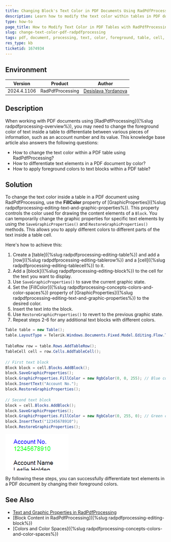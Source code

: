 ```yaml
---
title: Changing Block's Text Color in PDF Documents Using RadPdfProcessing
description: Learn how to modify the text color within tables in PDF documents using the RadPdfProcessing library.
type: how-to
page_title: How to Modify Text Color in PDF Tables with RadPdfProcessing
slug: change-text-color-pdf-radpdfprocessing
tags: pdf, document, processing, text, color, foreground, table, cell, block
res_type: kb
ticketid: 1674934
---
```


## Environment

| Version | Product | Author | 
| ---- | ---- | ---- | 
| 2024.4.1106| RadPdfProcessing |[Desislava Yordanova](https://www.telerik.com/blogs/author/desislava-yordanova)| 

## Description

When working with PDF documents using [RadPdfProcessing]({%slug radpdfprocessing-overview%}), you may need to change the foreground color of text inside a table to differentiate between various pieces of information, such as an account number and its value. This knowledge base article also answers the following questions:
- How to change the text color within a PDF table using RadPdfProcessing?
- How to differentiate text elements in a PDF document by color?
- How to apply foreground colors to text blocks within a PDF table?

## Solution

To change the text color inside a table in a PDF document using RadPdfProcessing, use the **FillColor** property of [GraphicProperties]({%slug radpdfprocessing-editing-text-and-graphic-properties%}). This property controls the color used for drawing the content elements of a `Block`. You can temporarily change the graphic properties for specific text elements by using the `SaveGraphicProperties()` and `RestoreGraphicProperties()` methods. This allows you to apply different colors to different parts of the text inside a table cell. 

Here's how to achieve this:

1. Create a [table]({%slug radpdfprocessing-editing-table%}) and add a [row]({%slug radpdfprocessing-editing-tablerow%}) and a [cell]({%slug radpdfprocessing-editing-tablecell%}) to it.
2. Add a [block]({%slug radpdfprocessing-editing-block%}) to the cell for the text you want to display.
3. Use `SaveGraphicProperties()` to save the current graphic state.
4. Set the [FillColor]({%slug radpdfprocessing-concepts-colors-and-color-spaces%}) property of [GraphicProperties]({%slug radpdfprocessing-editing-text-and-graphic-properties%}) to the desired color.
5. Insert the text into the block.
6. Use `RestoreGraphicProperties()` to revert to the previous graphic state.
7. Repeat steps 2-6 for any additional text blocks with different colors.

```csharp
Table table = new Table();
table.LayoutType = Telerik.Windows.Documents.Fixed.Model.Editing.Flow.TableLayoutType.FixedWidth;

TableRow row = table.Rows.AddTableRow();
TableCell cell = row.Cells.AddTableCell();

// First text block
Block block = cell.Blocks.AddBlock();
block.SaveGraphicProperties();
block.GraphicProperties.FillColor = new RgbColor(0, 0, 255); // Blue color for "Account No."
block.InsertText("Account No.");
block.RestoreGraphicProperties();

// Second text block
block = cell.Blocks.AddBlock();
block.SaveGraphicProperties();
block.GraphicProperties.FillColor = new RgbColor(0, 255, 0); // Green color for the account number value
block.InsertText("12345678910");
block.RestoreGraphicProperties();
```

![Change Text Color in PDF](images/change-text-color-pdf-radpdfprocessing.png) 

By following these steps, you can successfully differentiate text elements in a PDF document by changing their foreground colors.

## See Also

- [Text and Graphic Properties in RadPdfProcessing]({%slugradpdfprocessing-editing-text-and-graphic-properties%})
- [Block Content in RadPdfProcessing]({%slug radpdfprocessing-editing-block%})
- [Colors and Color Spaces]({%slug radpdfprocessing-concepts-colors-and-color-spaces%})
